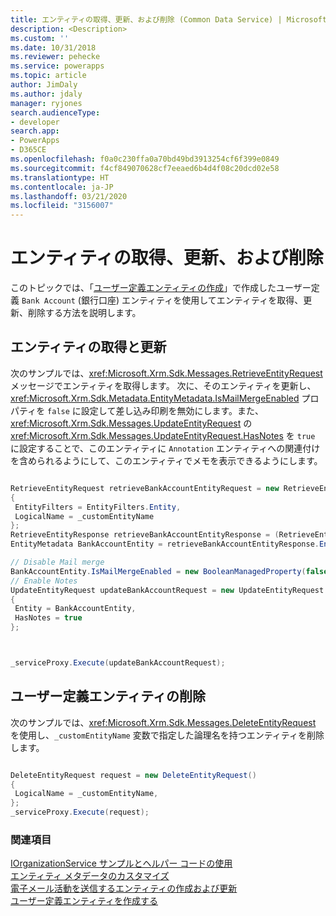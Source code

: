 ```yaml
---
title: エンティティの取得、更新、および削除 (Common Data Service) | Microsoft Docs
description: <Description>
ms.custom: ''
ms.date: 10/31/2018
ms.reviewer: pehecke
ms.service: powerapps
ms.topic: article
author: JimDaly
ms.author: jdaly
manager: ryjones
search.audienceType:
- developer
search.app:
- PowerApps
- D365CE
ms.openlocfilehash: f0a0c230ffa0a70bd49bd3913254cf6f399e0849
ms.sourcegitcommit: f4cf849070628cf7eeaed6b4d4f08c20dcd02e58
ms.translationtype: HT
ms.contentlocale: ja-JP
ms.lasthandoff: 03/21/2020
ms.locfileid: "3156007"
---
```

# <a name="retrieve-update-and-delete-entities"></a>エンティティの取得、更新、および削除

このトピックでは、「[ユーザー定義エンティティの作成](create-custom-entity.md)」で作成したユーザー定義 `Bank Account` (銀行口座) エンティティを使用してエンティティを取得、更新、削除する方法を説明します。  
  
<a name="BKMK_RetrieveAndUpdateEntity"></a>  
 
## <a name="retrieve-and-update-an-entity"></a>エンティティの取得と更新  

 次のサンプルでは、<xref:Microsoft.Xrm.Sdk.Messages.RetrieveEntityRequest> メッセージでエンティティを取得します。 次に、そのエンティティを更新し、<xref:Microsoft.Xrm.Sdk.Metadata.EntityMetadata.IsMailMergeEnabled> プロパティを `false` に設定して差し込み印刷を無効にします。また、<xref:Microsoft.Xrm.Sdk.Messages.UpdateEntityRequest> の <xref:Microsoft.Xrm.Sdk.Messages.UpdateEntityRequest.HasNotes> を `true` に設定することで、このエンティティに `Annotation` エンティティへの関連付けを含められるようにして、このエンティティでメモを表示できるようにします。  
  
```csharp

RetrieveEntityRequest retrieveBankAccountEntityRequest = new RetrieveEntityRequest
{
 EntityFilters = EntityFilters.Entity,
 LogicalName = _customEntityName
};
RetrieveEntityResponse retrieveBankAccountEntityResponse = (RetrieveEntityResponse)_serviceProxy.Execute(retrieveBankAccountEntityRequest);
EntityMetadata BankAccountEntity = retrieveBankAccountEntityResponse.EntityMetadata;

// Disable Mail merge
BankAccountEntity.IsMailMergeEnabled = new BooleanManagedProperty(false);
// Enable Notes
UpdateEntityRequest updateBankAccountRequest = new UpdateEntityRequest
{
 Entity = BankAccountEntity,
 HasNotes = true
};



_serviceProxy.Execute(updateBankAccountRequest);
```
  
<a name="BKMK_DeleteCustomEntity"></a>   

## <a name="delete-a-custom-entity"></a>ユーザー定義エンティティの削除  

次のサンプルでは、<xref:Microsoft.Xrm.Sdk.Messages.DeleteEntityRequest> を使用し、`_customEntityName` 変数で指定した論理名を持つエンティティを削除します。  
  
```csharp

DeleteEntityRequest request = new DeleteEntityRequest()
{
 LogicalName = _customEntityName,
};
_serviceProxy.Execute(request);
```
  
### <a name="see-also"></a>関連項目  
 [IOrganizationService サンプルとヘルパー コードの使用](/dynamics365/customer-engagement/developer/use-sample-helper-code)   
 [エンティティ メタデータのカスタマイズ](../customize-entity-metadata.md)   
 [電子メール活動を送信するエンティティの作成および更新](/dynamics365/customer-engagement/developer/create-update-entity-emailed)   
 [ユーザー定義エンティティを作成する](create-custom-entity.md)
